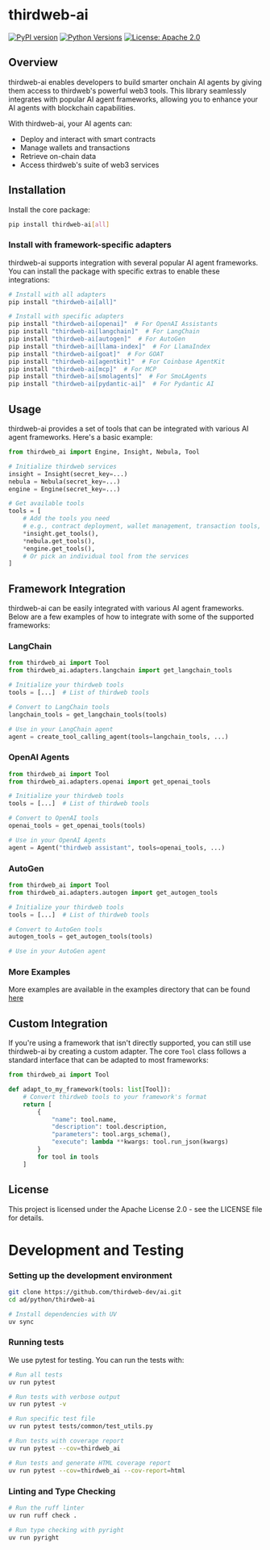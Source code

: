 # thirdweb-ai

[![PyPI version](https://img.shields.io/pypi/v/thirdweb-ai.svg)](https://pypi.org/project/thirdweb-ai/)
[![Python Versions](https://img.shields.io/pypi/pyversions/thirdweb-ai.svg)](https://pypi.org/project/thirdweb-ai/)
[![License: Apache 2.0](https://img.shields.io/badge/License-Apache%202.0-blue.svg)](LICENSE)

## Overview

thirdweb-ai enables developers to build smarter onchain AI agents by giving them access to thirdweb's powerful web3 tools. This library seamlessly integrates with popular AI agent frameworks, allowing you to enhance your AI agents with blockchain capabilities.

With thirdweb-ai, your AI agents can:
- Deploy and interact with smart contracts
- Manage wallets and transactions
- Retrieve on-chain data
- Access thirdweb's suite of web3 services

## Installation

Install the core package:

```bash
pip install thirdweb-ai[all]
```


### Install with framework-specific adapters

thirdweb-ai supports integration with several popular AI agent frameworks. You can install the package with specific extras to enable these integrations:

```bash
# Install with all adapters
pip install "thirdweb-ai[all]"

# Install with specific adapters
pip install "thirdweb-ai[openai]"  # For OpenAI Assistants
pip install "thirdweb-ai[langchain]"  # For LangChain
pip install "thirdweb-ai[autogen]"  # For AutoGen
pip install "thirdweb-ai[llama-index]"  # For LlamaIndex
pip install "thirdweb-ai[goat]"  # For GOAT
pip install "thirdweb-ai[agentkit]"  # For Coinbase AgentKit
pip install "thirdweb-ai[mcp]"  # For MCP
pip install "thirdweb-ai[smolagents]"  # For SmoLAgents
pip install "thirdweb-ai[pydantic-ai]"  # For Pydantic AI
```

## Usage

thirdweb-ai provides a set of tools that can be integrated with various AI agent frameworks. Here's a basic example:

```python
from thirdweb_ai import Engine, Insight, Nebula, Tool

# Initialize thirdweb services
insight = Insight(secret_key=...)
nebula = Nebula(secret_key=...)
engine = Engine(secret_key=...)

# Get available tools
tools = [
    # Add the tools you need
    # e.g., contract deployment, wallet management, transaction tools, etc.
    *insight.get_tools(),
    *nebula.get_tools(),
    *engine.get_tools(),
    # Or pick an individual tool from the services
]
```

## Framework Integration

thirdweb-ai can be easily integrated with various AI agent frameworks. Below are a few examples of how to integrate with some of the supported frameworks:

### LangChain

```python
from thirdweb_ai import Tool
from thirdweb_ai.adapters.langchain import get_langchain_tools

# Initialize your thirdweb tools
tools = [...]  # List of thirdweb tools

# Convert to LangChain tools
langchain_tools = get_langchain_tools(tools)

# Use in your LangChain agent
agent = create_tool_calling_agent(tools=langchain_tools, ...)
```

### OpenAI Agents

```python
from thirdweb_ai import Tool
from thirdweb_ai.adapters.openai import get_openai_tools

# Initialize your thirdweb tools
tools = [...]  # List of thirdweb tools

# Convert to OpenAI tools
openai_tools = get_openai_tools(tools)

# Use in your OpenAI Agents
agent = Agent("thirdweb assistant", tools=openai_tools, ...)
```

### AutoGen

```python
from thirdweb_ai import Tool
from thirdweb_ai.adapters.autogen import get_autogen_tools

# Initialize your thirdweb tools
tools = [...]  # List of thirdweb tools

# Convert to AutoGen tools
autogen_tools = get_autogen_tools(tools)

# Use in your AutoGen agent
```

### More Examples

More examples are available in the examples directory that can be found [here](https://github.com/thirdweb-dev/ai/tree/main/python/examples)

## Custom Integration

If you're using a framework that isn't directly supported, you can still use thirdweb-ai by creating a custom adapter. The core `Tool` class follows a standard interface that can be adapted to most frameworks:

```python
from thirdweb_ai import Tool

def adapt_to_my_framework(tools: list[Tool]):
    # Convert thirdweb tools to your framework's format
    return [
        {
            "name": tool.name,
            "description": tool.description,
            "parameters": tool.args_schema(),
            "execute": lambda **kwargs: tool.run_json(kwargs)
        }
        for tool in tools
    ]
```


## License

This project is licensed under the Apache License 2.0 - see the LICENSE file for details.

# Development and Testing

### Setting up the development environment

```bash
git clone https://github.com/thirdweb-dev/ai.git
cd ad/python/thirdweb-ai

# Install dependencies with UV
uv sync
```

### Running tests

We use pytest for testing. You can run the tests with:

```bash
# Run all tests
uv run pytest

# Run tests with verbose output
uv run pytest -v

# Run specific test file
uv run pytest tests/common/test_utils.py

# Run tests with coverage report
uv run pytest --cov=thirdweb_ai

# Run tests and generate HTML coverage report
uv run pytest --cov=thirdweb_ai --cov-report=html
```

### Linting and Type Checking

```bash
# Run the ruff linter
uv run ruff check .

# Run type checking with pyright
uv run pyright
```

